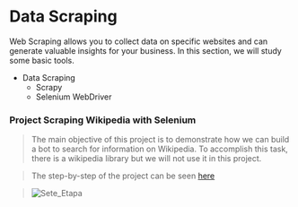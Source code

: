 # Data Scraping

Web Scraping allows you to collect data on specific websites and can generate valuable insights for your business. In this section, we will study some basic tools.

* Data Scraping
	* Scrapy
	* Selenium WebDriver

### Project Scraping Wikipedia with Selenium
> The main objective of this project is to demonstrate how we can build a bot to search for information on Wikipedia.
> To accomplish this task, there is a wikipedia library but we will not use it in this project.

> The step-by-step of the project can be seen [here](https://github.com/GuilhermeMonteiroPeixoto/Data-Analysis-and-Visualization/blob/master/Data-Scraping/Data%20scraping.pdf)

> ![Sete_Etapa](https://user-images.githubusercontent.com/53547474/114283913-c2a39c80-9a22-11eb-9efa-ad26f8cdcc48.png)
